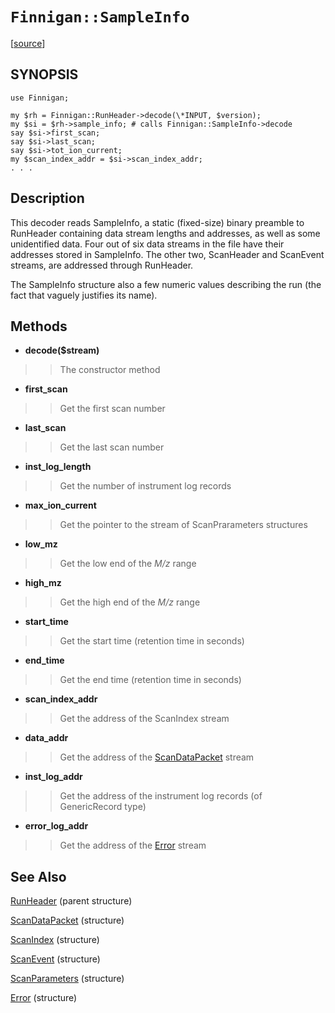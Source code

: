 # `Finnigan::SampleInfo` #

[[source](http://code.google.com/p/unfinnigan/source/browse/perl/Finnigan/lib/Finnigan/SampleInfo.pm)]

## SYNOPSIS ##

```
use Finnigan;

my $rh = Finnigan::RunHeader->decode(\*INPUT, $version);
my $si = $rh->sample_info; # calls Finnigan::SampleInfo->decode
say $si->first_scan;
say $si->last_scan;
say $si->tot_ion_current;
my $scan_index_addr = $si->scan_index_addr;
. . .
```

## Description ##

This decoder reads SampleInfo, a static (fixed-size) binary preamble to RunHeader containing data stream lengths and addresses, as well as some unidentified data. Four out of six data streams in the file have their addresses stored in SampleInfo. The other two, ScanHeader and ScanEvent streams, are addressed through RunHeader.

The SampleInfo structure also a few numeric values describing the run (the fact that vaguely justifies its name).

## Methods ##

  * **decode($stream)**
> > The constructor method

  * **first\_scan**
> > Get the first scan number

  * **last\_scan**
> > Get the last scan number

  * **inst\_log\_length**
> > Get the number of instrument log records

  * **max\_ion\_current**
> > Get the pointer to the stream of ScanPrarameters structures

  * **low\_mz**
> > Get the low end of the _M/z_ range

  * **high\_mz**
> > Get the high end of the _M/z_ range

  * **start\_time**
> > Get the start time (retention time in seconds)

  * **end\_time**
> > Get the end time (retention time in seconds)

  * **scan\_index\_addr**
> > Get the address of the ScanIndex stream

  * **data\_addr**
> > Get the address of the [ScanDataPacket](ScanDataPacket.md) stream

  * **inst\_log\_addr**
> > Get the address of the instrument log records (of GenericRecord type)

  * **error\_log\_addr**
> > Get the address of the [Error](Error.md) stream

## See Also ##

[RunHeader](RunHeader.md) (parent structure)

[ScanDataPacket](ScanDataPacket.md) (structure)

[ScanIndex](ScanIndex.md) (structure)

[ScanEvent](ScanEvent.md) (structure)

[ScanParameters](ScanParameters.md) (structure)

[Error](Error.md) (structure)